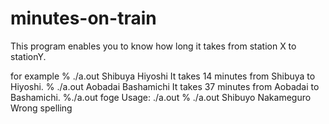 minutes-on-train
================

This program enables you to know how long it takes from station X to stationY.

for example
% ./a.out Shibuya Hiyoshi
It takes 14 minutes from Shibuya to Hiyoshi.
% ./a.out Aobadai Bashamichi
It takes 37 minutes from Aobadai to Bashamichi.
%./a.out foge
Usage: ./a.out <start> <goal>
% ./a.out Shibuyo Nakameguro
Wrong spelling

